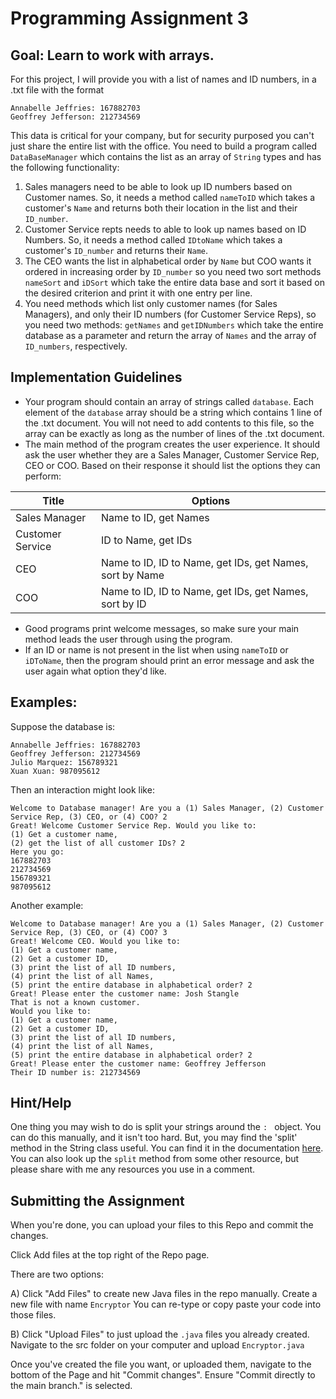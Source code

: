# Programming Assignment 3

## Goal: Learn to work with arrays.

For this project, I will provide you with a list of names and ID numbers, in a .txt file with the format

```
Annabelle Jeffries: 167882703
Geoffrey Jefferson: 212734569
```
This data is critical for your company, but for security purposed you can't just share the entire list with the office. You need to build a program called `DataBaseManager` which contains the list as an array of `String` types and has the following functionality:

1) Sales managers need to be able to look up ID numbers based on Customer names. So, it needs a method called `nameToID` which takes a customer's `Name` and returns both their location in the list and their `ID_number`. 
2) Customer Service repts needs to able to look up names based on ID Numbers. So, it needs a method called `IDtoName` which takes a customer's `ID_number` and returns their `Name`. 
3) The CEO wants the list in alphabetical order by `Name` but COO wants it ordered in increasing order by `ID_number` so you need two sort methods `nameSort` and `iDSort` which take the entire data base and sort it based on the desired criterion and print it with one entry per line.
4) You need methods which list only customer names (for Sales Managers), and only their ID numbers (for Customer Service Reps), so you need two methods: `getNames` and `getIDNumbers` which take the entire database as a parameter and return the array of `Names` and the array of `ID_numbers`, respectively. 

## Implementation Guidelines

- Your program should contain an array of strings called `database`. Each element of the `database` array should be a string which contains 1 line of the .txt document. You will not need to add contents to this file, so the array can be exactly as long as the number of lines of the .txt document. 
- The main method of the program creates the user experience. It should ask the user whether they are a Sales Manager, Customer Service Rep, CEO or COO. Based on their response it should list the options they can perform:

| Title | Options |
| ------| ---------|
| Sales Manager | Name to ID, get Names |
|Customer Service | ID to Name, get IDs|
|CEO | Name to ID, ID to Name, get IDs, get Names, sort by Name|
|COO | Name to ID, ID to Name, get IDs, get Names, sort by ID|

 - Good programs print welcome messages, so make sure your main method leads the user through using the program. 
 - If an ID or name is not present in the list when using `nameToID` or `iDToName`, then the program should print an error message and ask the user again what option they'd like. 

## Examples:

Suppose the database is:

```
Annabelle Jeffries: 167882703
Geoffrey Jefferson: 212734569
Julio Marquez: 156789321
Xuan Xuan: 987095612
```

Then an interaction might look like:

```
Welcome to Database manager! Are you a (1) Sales Manager, (2) Customer Service Rep, (3) CEO, or (4) COO? 2
Great! Welcome Customer Service Rep. Would you like to: 
(1) Get a customer name,
(2) get the list of all customer IDs? 2
Here you go:
167882703
212734569
156789321
987095612
```

Another example:

```
Welcome to Database manager! Are you a (1) Sales Manager, (2) Customer Service Rep, (3) CEO, or (4) COO? 3
Great! Welcome CEO. Would you like to: 
(1) Get a customer name, 
(2) Get a customer ID, 
(3) print the list of all ID numbers, 
(4) print the list of all Names,
(5) print the entire database in alphabetical order? 2
Great! Please enter the customer name: Josh Stangle
That is not a known customer. 
Would you like to: 
(1) Get a customer name, 
(2) Get a customer ID, 
(3) print the list of all ID numbers, 
(4) print the list of all Names,
(5) print the entire database in alphabetical order? 2
Great! Please enter the customer name: Geoffrey Jefferson
Their ID number is: 212734569
```

## Hint/Help
One thing you may wish to do is split your strings around the `: ` object. You can do this manually, and it isn't too hard. But, you may find the 'split' method in the String class useful. You can find it in the documentation [here](https://docs.oracle.com/javase/7/docs/api/java/lang/String.html). You can also look up the `split` method from some other resource, but please share with me any resources you use in a comment. 

## Submitting the Assignment

When you're done, you can upload your files to this Repo and commit the changes.

Click Add files at the top right of the Repo page.

There are two options:

A) Click "Add Files" to create new Java files in the repo manually. Create a new file with name `Encryptor` You can re-type or copy paste your code into those files.

B) Click "Upload Files" to just upload the `.java` files you already created. Navigate to the src folder on your computer and upload `Encryptor.java`

Once you've created the file you want, or uploaded them, navigate to the bottom of the Page and hit "Commit changes". Ensure "Commit directly to the main branch." is selected.



